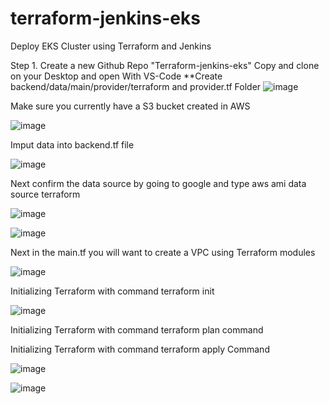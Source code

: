 # terraform-jenkins-eks
Deploy EKS Cluster using Terraform and Jenkins

Step 1. Create a new Github Repo "Terraform-jenkins-eks" Copy and clone on your Desktop and open With VS-Code
**Create backend/data/main/provider/terraform and provider.tf Folder
![image](https://github.com/rogerbarrow/terraform-jenkins-eks/assets/46138186/28f539ef-4b33-42b7-bc04-2cf5e4eb5cd0)


Make sure you currently have a S3 bucket created in AWS

![image](https://github.com/rogerbarrow/terraform-jenkins-eks/assets/46138186/0227f41a-28f6-4ee7-bfb4-46549c2183ef)

Imput data into backend.tf file

![image](https://github.com/rogerbarrow/terraform-jenkins-eks/assets/46138186/f7add93d-3567-4442-b764-8ab01fca3f02)

Next confirm the data source by going to google and type aws ami data source terraform

![image](https://github.com/rogerbarrow/terraform-jenkins-eks/assets/46138186/1f9a7211-623c-4b3a-8660-720e06d17571)


![image](https://github.com/rogerbarrow/terraform-jenkins-eks/assets/46138186/9e4d29b1-cafb-4170-b61f-d63d5b5c3a92)


Next in the main.tf you will want to create a VPC using Terraform modules


![image](https://github.com/rogerbarrow/terraform-jenkins-eks/assets/46138186/66b674e6-3343-42d6-838e-23dab8992447)

Initializing Terraform with command terraform init

![image](https://github.com/rogerbarrow/terraform-jenkins-eks/assets/46138186/012a7a85-1575-49a3-9d98-8f025725da2d)


Initializing Terraform with command terraform plan  command

Initializing Terraform with command terraform apply Command


![image](https://github.com/rogerbarrow/terraform-jenkins-eks/assets/46138186/d320fdb7-a575-4d9d-9c95-9d378b7bfde6)

![image](https://github.com/rogerbarrow/terraform-jenkins-eks/assets/46138186/a0a7beb2-86b7-4657-8b6b-62697d973db1)

